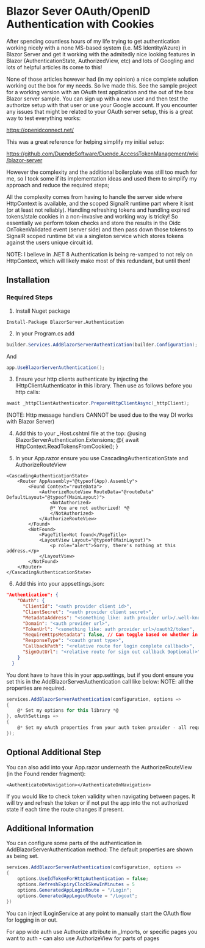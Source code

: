# Blazor Sever OAuth/OpenID Authentication with Cookies
After spending countless hours of my life trying to get authentication working nicely with a none MS-based system (i.e. MS Identity/Azure) in Blazor Server and get it working with the admitedly nice looking features in Blazor (AuthenticationState, AuthorizedView, etc) and lots of Googling and lots of helpful articles its come to this!

None of those articles however had (in my opinion) a nice complete solution working out the box for my needs. So Ive made this. See the sample project for a working version with an OAuth test application and the out of the box Blazor server sample. You can sign up with a new user and then test the authorize setup with that user or use your Google account.
If you encounter any issues that might be related to your OAuth server setup, this is a great way to test everything works:

https://openidconnect.net/

This was a great reference for helping simplify my initial setup:

https://github.com/DuendeSoftware/Duende.AccessTokenManagement/wiki/blazor-server

However the complexity and the additional boilerplate was still too much for me, so I took some if its implementation ideas and used them to simplify my approach and reduce the required steps;

All the complexity comes from having to handle the server side where HttpContext is available, and the scoped SignalR runtime part where it isnt (or at least not reliably). Handling refreshing tokens and handling expired tokens/stale cookies in a non-invasive and working way is tricky!
So essentially we perform token checks and store the results in the Oidc OnTokenValidated event (server side) and then pass down those tokens to SignalR scoped runtime bit via a singleton service which stores tokens against the users unique circuit id.

NOTE: I believe in .NET 8 Authentication is being re-vamped to not rely on HttpContext, which will likely make most
of this redundant, but until then!

## Installation

### Required Steps
1. Install Nuget package
```
Install-Package BlazorServer.Authentication
```

2. In your Program.cs add
```cs
builder.Services.AddBlazorServerAuthentication(builder.Configuration);
```
And
```cs
app.UseBlazorServerAuthentication();
```

3. Ensure your http clients authenticate by injecting the IHttpClientAuthenticator in this library.
Then use as follows before you http calls:
```cs
await _httpClientAuthenticator.PrepareHttpClientAsync(_httpClient);
```
(NOTE: Http message handlers CANNOT be used due to the way DI works with Blazor Server)

4. Add this to your _Host.cshtml file at the top:
@using BlazorServerAuthentication.Extensions;
@{
    await HttpContext.ReadTokensFromCookie();
}

5. In your App.razor ensure you use CascadingAuthenticationState and AuthorizeRouteView
```razor
<CascadingAuthenticationState>
    <Router AppAssembly="@typeof(App).Assembly">
        <Found Context="routeData">
            <AuthorizeRouteView RouteData="@routeData" DefaultLayout="@typeof(MainLayout)">
                <NotAuthorized>
                @* You are not authorized! *@
                </NotAuthorized>
            </AuthorizeRouteView>
        </Found>
        <NotFound>
            <PageTitle>Not found</PageTitle>
            <LayoutView Layout="@typeof(MainLayout)">
                <p role="alert">Sorry, there's nothing at this address.</p>
            </LayoutView>
        </NotFound>
    </Router>
</CascadingAuthenticationState>
```

6. Add this into your appsettings.json:
```json
"Authentication": {
    "OAuth": {
      "ClientId": "<auth provider client id>",
      "ClientSecret": "<auth provider client secret>",
      "MetadataAddress": "<something like: auth provider url>/.well-known/openid-configuration",
      "Domain": "<auth provider url>",
      "TokenUrl": "<something like: auth provider url>/oauth2/token",
      "RequireHttpsMetadata": false, // Can toggle based on whether in development or production
      "ResponseType": "<oauth grant type>",
      "CallbackPath": "<relative route for login complete callback>",
      "SignOutUrl": "<relative route for sign out callback 9optional)>"
    }
  }
```
You dont have to have this in your app.settings, but if you dont ensure you set this in the 
AddBlazorServerAuthentication call like below:
NOTE: all the properties are required.
```cs
services.AddBlazorServerAuthentication(configuration, options =>
{
    @* Set my options for this library *@
}, oAuthSettings =>
{
    @* Set my oAuth properties from your auth token provider - all required*@
});
```

## Optional Additional Step
You can also add into your App.razor underneath the AuthorizeRouteView (in the Found render fragment):
```razor
<AuthenticateOnNavigation></AuthenticateOnNavigation>
```
If you would like to check token validity when navigating between pages. It will try and refresh the token
or if not put the app into the not authorized state if each time the route changes if present.

## Additional Information
You can configure some parts of the authentication in AddBlazorServerAuthentication method:
The default properties are shown as being set.
```cs
services.AddBlazorServerAuthentication(configuration, options =>
{
    options.UseIdTokenForHttpAuthentication = false;
    options.RefreshExpiryClockSkewInMinutes = 5
    options.GeneratedAppLoginRoute = "/Login";
    options.GeneratedAppLogoutRoute = "/Logout";
})
```

You can inject ILoginService at any point to manually start the OAuth flow for logging in or out.

For app wide auth use Authorize attribute in _Imports, or specific pages you want to auth - can also use AuthorizeView for parts of pages


